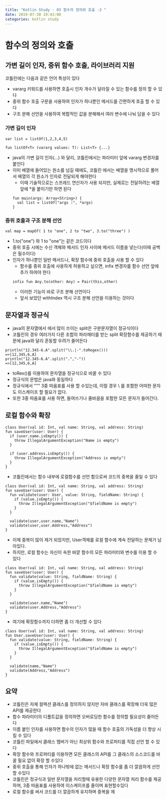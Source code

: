```yaml
---
title: "Kotlin Study - 03 함수의 정의와 호출 -2 "
date: 2019-07-30 19:43:00 
categories: kotlin study
---
```


# 함수의 정의와 호출

## 가변 길이 인자, 중위 함수 호출, 라이브러리 지원
코틀린에는 다음과 같은 언어 특성이 있다
* vararg 키워드를 사용하면 호출시 인자 개수가 달라질 수 있는 함수를 정의 할 수 있다
* 중위 함수 호출 구문을 사용하여 인자가 하나뿐인 메서드를 간편하게 호출 할 수 있다
* 구조 분해 선언을 사용하여 복합적인 값을 분해해서 여러 변수에 나눠 담을 수 있다

### 가변 길이 인자
~~~
var list = listOf(1,2,3,4,5)

fun listOf<T> (vararg values: T): List<T> {...}
~~~
* java의 가변 길이 인자(...) 와 달리, 코틀린에서는 파라미터 앞에 vararg 변경자를 붙인다
* 이미 배열에 들어있는 원소를 넘길 때에도, 코틀린 에서는 배열을 명시적으로 풀어서 배열의 각 원소가 인자로 전달되게 해야한다
  - 이때 기술적으로는 스프레드 연산자가 사용 되지만, 실제로는 전달하려는 배열 앞에 *을 붙이기만 하면 된다
  ~~~
  fun main(args: Array<String>) {
    val list = listOf("args :", *args)
  }
  ~~~

### 중위 호출과 구조 분해 선언
~~~
val map = mapOf( 1 to "one", 2 to "two", 3.to("three") )
~~~
* 1.to("one") 와 1 to "one"는 같은 코드이다
* 중위 호출 시에는 수신 객체와 메서드 인자 사이에 메서드 이름을 넣는다(이때 공백은 필수이다)
* 인자가 하나뿐인 일반 메서드나, 확장 함수에 중위 호출을 사용 할 수 있다
  - 함수를 중위 호출에 사용하게 허용하고 싶으면, infix 변경자를 함수 선언 앞에 추가 하여야 한다
  ~~~
  infix fun Any.to(other: Any) = Pair(this,other)
  ~~~
  - 이러한 기능이 바로 구조 분해 선언이다
  - 앞서 보았던 withIndex 역시 구조 분해 선언을 이용하는 것이다

## 문자열과 정규식
* java의 문자열에서 에서 많이 쓰이는 split은 구분문자열이 정규식이다
* 코틀린의 경우 여러가지 다른 조합의 파라메터를 받는 split 확장함수를 제공하기 때문에 java와 달리 혼동할 우려가 줄어든다
~~~
println("12.345-6.A".split("\\.|-".toRegex()))
=>[12,345,6,A]
println("12.345-6.A".split(".","-"))
=>[12,345,6,A]
~~~
  - toRex()를 이용하여 문자열을 정규식으로 바꿀 수 있다
  - 정규식의 문법은 java와 동일하다
  - 정규식에서 """ 3중 따옴표를 사용 할 수있는데, 이럴 경우 \ 를 포함한 어떠한 문자도 이스케이프 할 필요가 없다.
  - 또한 3중 따옴표를 사용 하면, 들여쓰기나 줄바꿈을 포함한 모든 문자가 들어간다.
  
## 로컬 함수와 확장

~~~
class User(val id: Int, val name: String, val address: String)
fun saveUser(user: User) {
  if (user.name.isEmpty()) {
    throw IllegalArgumentException("Name is empty")
  }
  
  if (user.address.isEmpty()) {
    throw IllegalArgumentException("Address is empty")
  }
}
~~~

* 코틀린에서는 함수 내부에 로컬함수를 선언 함으로써 코드의 중복을 줄일 수 있다

~~~
class User(val id: Int, val name: String, val address: String)
fun saveUser(user: User) {
  fun validate(user: User, value: String, fieldName: String) {
    if (value.isEmpty()) {
      throw IllegalArgumentException("$fieldName is empty") 
    }
  }
  
  validate(user,user.name,"Name")
  validate(user,user.Address,"Address")
}
~~~

* 이제 중복이 많이 제거 되었지만, User객체를 로컬 함수에 계속 전달하는 문제가 남아있다.
* 하지만, 로컬 함수는 자신이 속한 바깥 함수의 모든 파라미터와 변수를 이용 할 수 있다

~~~
class User(val id: Int, val name: String, val address: String)
fun saveUser(user: User) {
  fun validate(value: String, fieldName: String) {
    if (value.isEmpty()) {
      throw IllegalArgumentException("$fieldName is empty") 
    }
  }
  
  validate(user.name,"Name")
  validate(user.Address,"Address")
}
~~~

* 여기에 확장함수까지 더하면 좀 더 개선할 수 있다

~~~
class User(val id: Int, val name: String, val address: String)
fun User.saveUser(user: User) {
  fun validate(value: String, fieldName: String) {
    if (value.isEmpty()) {
      throw IllegalArgumentException("$fieldName is empty") 
    }
  }
  
  validate(name,"Name")
  validate(Address,"Address")
}
~~~

## 요약
* 코틀린은 자체 컬렉션 클래스를 정의하지 않지만 자바 클래스를 확장해 더욱 많은 API를 제공한다
* 함수 파라미터의 디폴트값을 정의하면 오버로딩한 함수를 정의할 필요성이 줄어든다
* 이름 붙인 인자를 사용하면 함수의 인자가 많을 때 함수 호출의 가독성을 더 향상 시킬 수 있다
* 코틀린 파일에서 클래스 멤버가 아닌 최상위 함수와 프로퍼티를 직접 선언 할 수 있다
* 확장 함수와 프로퍼티를 이용하면 모든 클래스의 API를 그 클래스의 소스코드를 바꿀 필요 없이 확장 할 수있다
* 중위 호출을 통해 인자가 하나밖에 없는 메서드나 확장 함수를 좀 더 깔끔하게 선언 할 수있다
* 코틀린은 정규식과 일반 문자열을 처리할때 유용한 다양한 문자열 처리 함수를 제공 하며, 3중 따옴표를 사용하여 이스케이프를 줄이며 표현할수있다
* 로컬 함수를 써서 코드를 더 깔끔하게 유지하며 중복을 제
